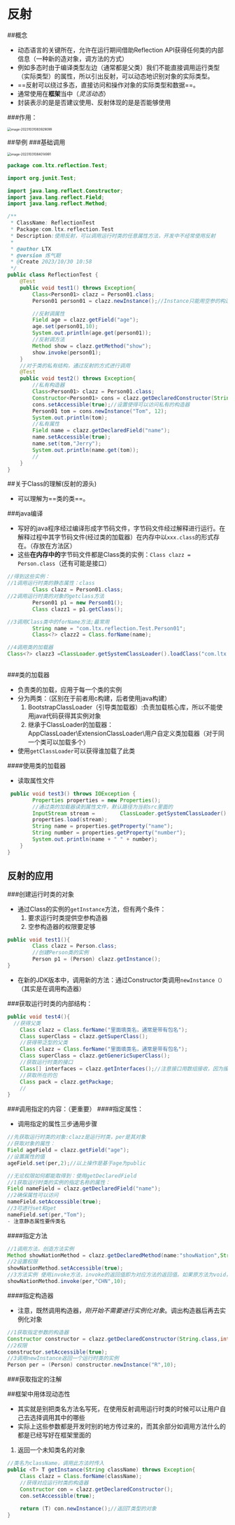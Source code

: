 # 反射
##概念
- 动态语言的关键所在，允许在运行期间借助Reflection API获得任何类的内部信息（一种新的造对象，调方法的方式）
- 例如多态时由于编译类型左边（通常都是父类）我们不能直接调用运行类型（实际类型）的属性，所以引出反射，可以动态地识别对象的实际类型。
- ==反射可以绕过多态，直接访问和操作对象的实际类型和数据==。
- 通常使用在**框架**当中（*灵活动态*）
- 封装表示的是是否建议使用、反射体现的是是否能够使用

###作用：

<img src="../Pic/image-20231031083929099.png" alt="image-20231031083929099" style="zoom:50%;" />

##举例
###基础调用

<img src="../Pic/image-20231031084014991.png" alt="image-20231031084014991" style="zoom:50%;" />

```java
package com.ltx.reflection.Test;

import org.junit.Test;

import java.lang.reflect.Constructor;
import java.lang.reflect.Field;
import java.lang.reflect.Method;

/**
 * ClassName: ReflectionTest
 * Package:com.ltx.reflection.Test
 * Description:使用反射，可以调用运行时类的任意属性方法，开发中不经常使用反射
 *
 * @author LTX
 * @version 炼气期
 * @Create 2023/10/30 10:58
 */
public class ReflectionTest {
    @Test
    public void test1() throws Exception{
        Class<Person01> clazz = Person01.class;
        Person01 person01 = clazz.newInstance();//Instance只能用空参的构造器

        //反射调属性
        Field age = clazz.getField("age");
        age.set(person01,10);
        System.out.println(age.get(person01));
        //反射调方法
        Method show = clazz.getMethod("show");
        show.invoke(person01);
    }
    //对于类的私有结构，通过反射的方式进行调用
    @Test
    public void test2() throws Exception{
        //私有构造器
        Class<Person01> clazz = Person01.class;
        Constructor<Person01> cons = clazz.getDeclaredConstructor(String.class, int.class);
        cons.setAccessible(true);//设置使得可以访问私有的构造器
        Person01 tom = cons.newInstance("Tom", 12);
        System.out.println(tom);
        //私有属性
        Field name = clazz.getDeclaredField("name");
        name.setAccessible(true);
        name.set(tom,"Jerry");
        System.out.println(name.get(tom));
        //
    }
}

```
##关于Class的理解(反射的源头)

- 可以理解为==类的类==。

###java编译
- 写好的java程序经过编译形成字节码文件，字节码文件经过解释进行运行。在解释过程中其字节码文件(经过类的加载器）在内存中以`xxx.class`的形式存在。（存放在方法区）
- 这些**在内存中的**字节码文件都是Class类的实例：`Class clazz = Person.class`（还有可能是接口）

```java
//得到这些实例：
//1调用运行时类的静态属性：class
        Class clazz = Person01.class;
//2调用运行时类的对象的getclass方法
        Person01 p1 = new Person01();
        Class clazz1 = p1.getClass();

//3调用Class类中的forName方法;最常用
        String name = "com.ltx.reflection.Test.Person01";
        Class<?> clazz2 = Class.forName(name);

//4调用类的加载器
Class<?> clazz3 =ClassLoader.getSystemClassLoader().loadClass("com.ltx.reflection.Test.Person01");
        
```
###类的加载器
- 负责类的加载，应用于每一个类的实例
- 分为两类：（区别在于前者用c构建，后者使用java构建）
	1. BootstrapClassLoader（引导类加载器）:负责加载核心库，所以不能使用java代码获得其实例对象
	2. 继承于ClassLoader的加载器：AppClassLoader\ExtensionClassLoader\用户自定义类加载器（对于同一个类可以加载多个）
- 使用`getClassLoader`可以获得谁加载了此类

####使用类的加载器
- 读取属性文件

```java
 public void test3() throws IOException {
        Properties properties = new Properties();
        //通过类的加载器读到属性文件，默认路径为当前src里面的
        InputStream stream =        ClassLoader.getSystemClassLoader().getResourceAsStream("info1.properties");
        properties.load(stream);
        String name = properties.getProperty("name");
        String number = properties.getProperty("number");
        System.out.println(name + " " + number);
    }
}
```
## 反射的应用
###创建运行时类的对象
- 通过Class的实例的`getInstance`方法，但有两个条件：
	1. 要求运行时类提供空参构造器
	2. 空参构造器的权限要足够
```java
public void test1(){
		Class clazz = Person.class;
		//创建Person类的实例
		Person p1 = (Person) clazz.getInstance();
}
```
- 在新的JDK版本中，调用新的方法：通过Constructor类调用`newInstance（）`（其实是在调用构造器）

###获取运行时类的内部结构：

```java
public void test4(){
  //获得父类
	Class clazz = Class.forName("里面填类名，通常是带有包名");
	Class superClass = clazz.getSuperClass();
	//获得带泛型的父类
	Class clazz = Class.forName("里面填类名，通常是带有包名");
	Class superClass = clazz.getGenericSuperClass();
	//获取运行时类的接口
	Class[] interfaces = clazz.getInterfaces();//注意接口用数组接收，因为接口可能有多个
	//获取所在的包
	Class pack = clazz.getPackage;
	//
}
```
###调用指定的内容：（更重要）
####指定属性：
- 调用指定的属性三步通用步骤
```java
//先获取运行时类的对象:clazz是运行时类，per是其对象
//获取对象的属性：
Field ageField = clazz.getField("age");
//设置属性的值
ageField.set(per,2);//以上操作是基于age为public

//无论权限如何都能取得到：使用getDeclaredField
//1获取运行时类的实例的指定名称的属性：
Field nameField = clazz.getDeclaredField("name");
//2确保属性可以访问
nameField.setAccessible(true);
//3可进行set和get
nameField.set(per,"Tom");
- 注意静态属性要传类名
```
####指定方法

```java
//1调用方法，创造方法实例
Method showNationMethod = clazz.getDeclaredMethod(name:"showNation",String.class,int.class);//这里的参数即为Nation方法中的形参
//2设置权限
showNationMethod.setAccessible(true);
//3方法实例 使用invoke方法，invoke的返回值即为对应方法的返回值。如果原方法为void，则返回值为null
showNationMethod.invoke(per,"CHN",10);
```
####指定构造器
- 注意，既然调用构造器，*刚开始不需要进行实例化对象*。调出构造器后再去实例化对象
```java
//1获取指定参数的构造器
Constructor constructor = clazz.getDeclaredConstructor(String.class,int.class);
//2权限
constructor.setAccessible(true);
//3调用newInstance返回一个运行时类的实例
Person per = (Person) constructor.newInstance("R",10);
```
###获取指定的注解

##框架中用体现动态性
- 其实就是别把类名方法名写死，在使用反射调用运行时类的时候可以让用户自己去选择调用其中的哪些
- 实际上这些参数都是开发时别的地方传过来的，而其余部分如调用方法什么的都是已经写好在框架里面的
1. 返回一个未知类名的对象

```java
//类名为className，调用此方法时传入
public <T> T getInstance(String className) throws Exception{
	Class clazz = Class.forName(className);
	//获得对应运行时类的构造器
	Constructor con = clazz.getDeclaredConstructor();
	con.setAccessible(true);
	
	return (T) con.newInstance();//返回T类型的对象
}
```